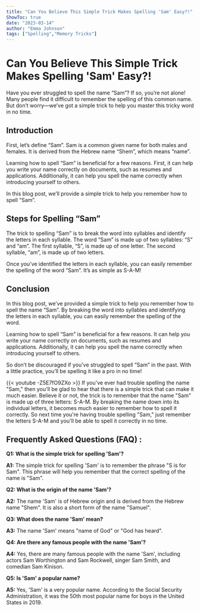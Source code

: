 ```yaml
---
title: "Can You Believe This Simple Trick Makes Spelling 'Sam' Easy?!"
ShowToc: true 
date: "2023-03-14"
author: "Emma Johnson" 
tags: ["Spelling","Memory Tricks"]
---
```

# Can You Believe This Simple Trick Makes Spelling 'Sam' Easy?!

Have you ever struggled to spell the name “Sam”? If so, you’re not alone! Many people find it difficult to remember the spelling of this common name. But don’t worry—we’ve got a simple trick to help you master this tricky word in no time.

## Introduction

First, let’s define “Sam”. Sam is a common given name for both males and females. It is derived from the Hebrew name “Shem”, which means “name”.

Learning how to spell “Sam” is beneficial for a few reasons. First, it can help you write your name correctly on documents, such as resumes and applications. Additionally, it can help you spell the name correctly when introducing yourself to others.

In this blog post, we’ll provide a simple trick to help you remember how to spell “Sam”.

## Steps for Spelling “Sam”

The trick to spelling “Sam” is to break the word into syllables and identify the letters in each syllable. The word “Sam” is made up of two syllables: “S” and “am”. The first syllable, “S”, is made up of one letter. The second syllable, “am”, is made up of two letters.

Once you’ve identified the letters in each syllable, you can easily remember the spelling of the word “Sam”. It’s as simple as S-A-M!

## Conclusion

In this blog post, we’ve provided a simple trick to help you remember how to spell the name “Sam”. By breaking the word into syllables and identifying the letters in each syllable, you can easily remember the spelling of the word.

Learning how to spell “Sam” is beneficial for a few reasons. It can help you write your name correctly on documents, such as resumes and applications. Additionally, it can help you spell the name correctly when introducing yourself to others.

So don’t be discouraged if you’ve struggled to spell “Sam” in the past. With a little practice, you’ll be spelling it like a pro in no time!

{{< youtube -Z5E7fO9ZXo >}} 
If you've ever had trouble spelling the name "Sam," then you'll be glad to hear that there is a simple trick that can make it much easier. Believe it or not, the trick is to remember that the name "Sam" is made up of three letters: S-A-M. By breaking the name down into its individual letters, it becomes much easier to remember how to spell it correctly. So next time you're having trouble spelling "Sam," just remember the letters S-A-M and you'll be able to spell it correctly in no time.

## Frequently Asked Questions (FAQ) :
**Q1: What is the simple trick for spelling 'Sam'?**

**A1:** The simple trick for spelling 'Sam' is to remember the phrase "S is for Sam". This phrase will help you remember that the correct spelling of the name is "Sam".

**Q2: What is the origin of the name 'Sam'?**

**A2:** The name 'Sam' is of Hebrew origin and is derived from the Hebrew name "Shem". It is also a short form of the name "Samuel".

**Q3: What does the name 'Sam' mean?**

**A3:** The name 'Sam' means "name of God" or "God has heard".

**Q4: Are there any famous people with the name 'Sam'?**

**A4:** Yes, there are many famous people with the name 'Sam', including actors Sam Worthington and Sam Rockwell, singer Sam Smith, and comedian Sam Kinison.

**Q5: Is 'Sam' a popular name?**

**A5:** Yes, 'Sam' is a very popular name. According to the Social Security Administration, it was the 50th most popular name for boys in the United States in 2019.





